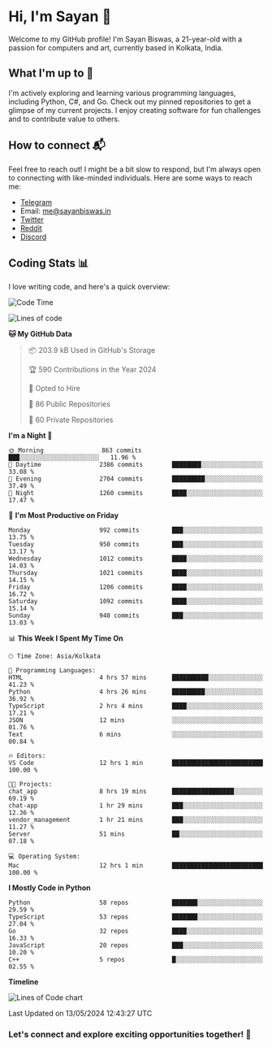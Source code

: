 # Hi, I'm Sayan 👋

Welcome to my GitHub profile! I'm Sayan Biswas, a 21-year-old with a passion for computers and art, currently based in Kolkata, India.

## What I'm up to 🚀

I'm actively exploring and learning various programming languages, including Python, C#, and Go. Check out my pinned repositories to get a glimpse of my current projects. I enjoy creating software for fun challenges and to contribute value to others.

## How to connect 📬

Feel free to reach out! I might be a bit slow to respond, but I'm always open to connecting with like-minded individuals. Here are some ways to reach me:

- [Telegram](https://t.me/dank_as_fuck)
- Email: [me@sayanbiswas.in](mailto:me@sayanbiswas.in)
- [Twitter](https://twitter.com/TheDankDel)
- [Reddit](https://www.reddit.com/user/dank_as_fuck_/)
- [Discord](https://discordapp.com/users/506536929152466945)

## Coding Stats 📊

I love writing code, and here's a quick overview:

<!--START_SECTION:waka-->
![Code Time](http://img.shields.io/badge/Code%20Time-1%2C614%20hrs%2051%20mins-blue)

![Lines of code](https://img.shields.io/badge/From%20Hello%20World%20I%27ve%20Written-5.7%20million%20lines%20of%20code-blue)

**🐱 My GitHub Data** 

> 📦 203.9 kB Used in GitHub's Storage 
 > 
> 🏆 590 Contributions in the Year 2024
 > 
> 💼 Opted to Hire
 > 
> 📜 86 Public Repositories 
 > 
> 🔑 60 Private Repositories 
 > 
**I'm a Night 🦉** 

```text
🌞 Morning                863 commits         ███░░░░░░░░░░░░░░░░░░░░░░   11.96 % 
🌆 Daytime                2386 commits        ████████░░░░░░░░░░░░░░░░░   33.08 % 
🌃 Evening                2704 commits        █████████░░░░░░░░░░░░░░░░   37.49 % 
🌙 Night                  1260 commits        ████░░░░░░░░░░░░░░░░░░░░░   17.47 % 
```
📅 **I'm Most Productive on Friday** 

```text
Monday                   992 commits         ███░░░░░░░░░░░░░░░░░░░░░░   13.75 % 
Tuesday                  950 commits         ███░░░░░░░░░░░░░░░░░░░░░░   13.17 % 
Wednesday                1012 commits        ████░░░░░░░░░░░░░░░░░░░░░   14.03 % 
Thursday                 1021 commits        ████░░░░░░░░░░░░░░░░░░░░░   14.15 % 
Friday                   1206 commits        ████░░░░░░░░░░░░░░░░░░░░░   16.72 % 
Saturday                 1092 commits        ████░░░░░░░░░░░░░░░░░░░░░   15.14 % 
Sunday                   940 commits         ███░░░░░░░░░░░░░░░░░░░░░░   13.03 % 
```


📊 **This Week I Spent My Time On** 

```text
🕑︎ Time Zone: Asia/Kolkata

💬 Programming Languages: 
HTML                     4 hrs 57 mins       ██████████░░░░░░░░░░░░░░░   41.23 % 
Python                   4 hrs 26 mins       █████████░░░░░░░░░░░░░░░░   36.92 % 
TypeScript               2 hrs 4 mins        ████░░░░░░░░░░░░░░░░░░░░░   17.21 % 
JSON                     12 mins             ░░░░░░░░░░░░░░░░░░░░░░░░░   01.76 % 
Text                     6 mins              ░░░░░░░░░░░░░░░░░░░░░░░░░   00.84 % 

🔥 Editors: 
VS Code                  12 hrs 1 min        █████████████████████████   100.00 % 

🐱‍💻 Projects: 
chat_app                 8 hrs 19 mins       █████████████████░░░░░░░░   69.19 % 
chat-app                 1 hr 29 mins        ███░░░░░░░░░░░░░░░░░░░░░░   12.36 % 
vendor_management        1 hr 21 mins        ███░░░░░░░░░░░░░░░░░░░░░░   11.27 % 
Server                   51 mins             ██░░░░░░░░░░░░░░░░░░░░░░░   07.18 % 

💻 Operating System: 
Mac                      12 hrs 1 min        █████████████████████████   100.00 % 
```

**I Mostly Code in Python** 

```text
Python                   58 repos            ███████░░░░░░░░░░░░░░░░░░   29.59 % 
TypeScript               53 repos            ███████░░░░░░░░░░░░░░░░░░   27.04 % 
Go                       32 repos            ████░░░░░░░░░░░░░░░░░░░░░   16.33 % 
JavaScript               20 repos            ███░░░░░░░░░░░░░░░░░░░░░░   10.20 % 
C++                      5 repos             █░░░░░░░░░░░░░░░░░░░░░░░░   02.55 % 
```



**Timeline**

![Lines of Code chart](https://raw.githubusercontent.com/Dank-del/Dank-del/main/assets/bar_graph.png)


 Last Updated on 13/05/2024 12:43:27 UTC
<!--END_SECTION:waka-->

### Let's connect and explore exciting opportunities together! 🚀
